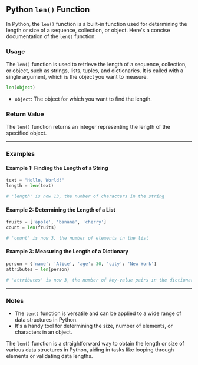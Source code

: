 ## **Python `len()` Function**

In Python, the `len()` function is a built-in function used for determining the length or size of a sequence, collection, or object. Here's a concise documentation of the `len()` function:

### **Usage**

The `len()` function is used to retrieve the length of a sequence, collection, or object, such as strings, lists, tuples, and dictionaries. It is called with a single argument, which is the object you want to measure.

```python
len(object)
```

- `object`: The object for which you want to find the length.

### **Return Value**

The `len()` function returns an integer representing the length of the specified object.

---

### **Examples**

#### Example 1: Finding the Length of a String

```python
text = "Hello, World!"
length = len(text)

# 'length' is now 13, the number of characters in the string
```

#### Example 2: Determining the Length of a List

```python
fruits = ['apple', 'banana', 'cherry']
count = len(fruits)

# 'count' is now 3, the number of elements in the list
```

#### Example 3: Measuring the Length of a Dictionary

```python
person = {'name': 'Alice', 'age': 30, 'city': 'New York'}
attributes = len(person)

# 'attributes' is now 3, the number of key-value pairs in the dictionary
```

---

### **Notes**

- The `len()` function is versatile and can be applied to a wide range of data structures in Python.
- It's a handy tool for determining the size, number of elements, or characters in an object.

The `len()` function is a straightforward way to obtain the length or size of various data structures in Python, aiding in tasks like looping through elements or validating data lengths.
